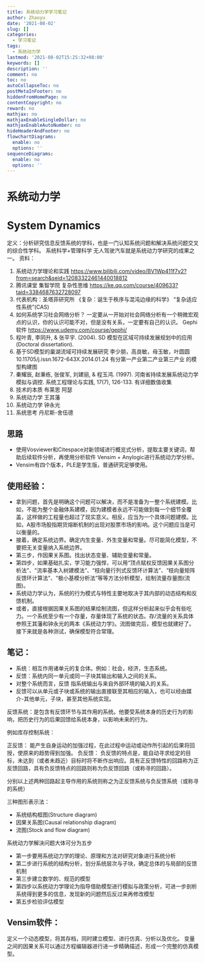 ```yaml
---
title: 系统动力学学习笔记
author: Zhaoyu
date: '2021-08-02'
slug: []
categories:
  - 学习笔记
tags:
  - 系统动力学
lastmod: '2021-08-02T15:25:32+08:00'
keywords: []
description: ''
comment: no
toc: no
autoCollapseToc: no
postMetaInFooter: no
hiddenFromHomePage: no
contentCopyright: no
reward: no
mathjax: no
mathjaxEnableSingleDollar: no
mathjaxEnableAutoNumber: no
hideHeaderAndFooter: no
flowchartDiagrams:
  enable: no
  options: ''
sequenceDiagrams:
  enable: no
  options: ''
---
```

# 系统动力学
# System Dynamics
定义：分析研究信息反馈系统的学科，也是一门认知系统问题和解决系统问题交叉的综合性学科。
系统科学+管理科学
无人驾驶汽车就是系统动力学研究的成果之一。
资料：	
1.	系统动力学理论和实践
https://www.bilibili.com/video/BV1Wp411f7v2?from=search&seid=12083322461440018812
2.	腾讯课堂 集智学院 复杂性思维
https://ke.qq.com/course/409633?taid=3384687632728097
3.	代表机构：圣塔菲研究所
《复杂：诞生于秩序与混沌边缘的科学》
“复杂适应性系统”(CAS)   
4.	如何系统学习社会网络分析？
一定要从一开始对社会网络分析有一个稍微宏观点的认识，你的认识可能不对，但是没有关系，一定要有自己的认识。
Gephi软件
https://www.udemy.com/course/gephi/
5.	程叶青, 李同升, & 张平宇. (2004). SD 模型在区域可持续发展规划中的应用 (Doctoral dissertation).
6.	基于SD模型的巢湖流域可持续发展研究 李少朋，高良敏，母玉敏，叶圆圆10.11705/j.issn.1672-643X.2014.01.24   有分第一产业第二产业第三产业 的模型构建图
7.	秦耀辰, 赵秉栋, 张俊军, 刘建丽, & 程玉鸿. (1997). 河南省持续发展系统动力学模拟与调控. 系统工程理论与实践, 17(7), 126-133. 
有详细数值收集
8.	技术的本质 布莱恩 阿瑟
9.	系统动力学 王其藩
10.	系统动力学 钟永光
11.	系统思考 丹尼斯-舍伍德
## 思路
- 使用Vosviewer和Citespace对新领域进行概览式分析，提取主要关键词，帮助后续软件分析，再使用分析软件 Vensim + Anylogic进行系统动力学分析。
- Vensim有四个版本，PLE是学生版，普通研究足够使用。
## 使用经验：
- 拿到问题，首先是明确这个问题可以解决，而不是准备为一整个系统建模。比如，不能为整个金融体系建模，因为建模者永远不可能做到每一个细节全覆盖，这样做的工程量也超过了现实意义。相反，应当为一个具体问题建模。比如，A股市场股指期货熔断机制的出现对股票市场的影响。这个问题应当是可以衡量的。
- 接着，确定系统边界。确定内生变量、外生变量和常量。尽可能简化模型，不要把无关变量纳入系统边界。
- 第三步，作因果关系图。找出状态变量、辅助变量和常量。
- 第四步，如果基础扎实，学习能力强悍，可以用“顶点赋权反馈因果关系图分析法”、“流率基本入树建模法”、“枝向量行列式反馈环计算法”、“枝向量矩阵反馈环计算法”、“极小基模分析法”等等方法分析模型，绘制流量存量图(流图)。
- 系统动力学认为，系统的行为模式与特性主要地取决于其内部的动态结构和反馈机制。
- 或者，直接根据因果关系图的结果绘制流图，但这样分析起来似乎会有些吃力。一个系统至少有一个存量，存量体现了系统的状态。存/流量的关系具体参照王其藩和钟永光的两本《系统动力学》。流图做完后，模型也就建好了。接下来就是各种测试，确保模型符合常理。
## 笔记：
- 系统：相互作用诸单元的复合体。例如：社会，经济，生态系统。
- 反馈：系统内同一单元或同一子块其输出和输入之间的关系。
-	对整个系统而言，反馈 指系统输出与来自外部环境的输入的关系。
-	反馈可以从单元或子块或系统的输出直接联至其相应的输入，也可以经由媒介-其他单元，子块，甚至其他系统实现。

反馈系统：是包含有反馈环节与其作用的系统。他要受系统本身的历史行为的影响，把历史行为的后果回馈给系统本身，以影响未来的行为。

例如库存控制系统：
 
正反馈：
能产生自身运动的加强过程，在此过程中运动或动作所引起的后果将回授，使原来的趋势得到加强。
负反馈：
负反馈的特点是，能自动寻求给定的目标，未达到（或者未趋近）目标时将不断作出响应。具有正反馈特性的回路称为正反馈回路，具有负反馈特点的回路则称为负反馈回路（或称寻的回路）。

分别以上述两种回路起主导作用的系统则称之为正反馈系统与负反馈系统（或称寻的系统） 

三种图形表示法：
-	系统结构框图(Structure diagram)
-	因果关系图(Causal relationship diagram)
-	流图(Stock and flow diagram)

系统动力学解決问题大体可分为五步
-	第一步要用系统动力学的理论、原理和方法对研究对象进行系统分析
-	第二步进行系统的结构分析，划分系统层次与子块，确定总体的与局部的反馈机制
-	第三步建立数学的、规范的模型
-	第四步以系统动力学理论为指导借助模型进行模拟与政策分析，可进一步剖析系统得到更多的信息，发现新的问题然后反过来再修改模型
-	第五步检验评估模型
## Vensim软件：
定义一个动态模型，将其存档，同时建立模型、进行仿真、分析以及优化。
变量之间的因果关系可以通过方程编辑器进行进一步精确描述，形成一个完整的仿真模型。

